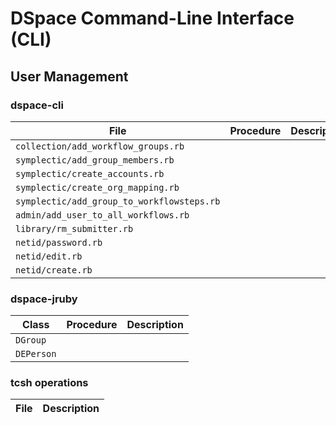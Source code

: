 # DSpace Command-Line Interface (CLI)
## User Management

### dspace-cli
| File | Procedure | Description | 
| --- | --- | --- |
| `collection/add_workflow_groups.rb` | | |
| `symplectic/add_group_members.rb` | | |
| `symplectic/create_accounts.rb` | | |
| `symplectic/create_org_mapping.rb` | | |
| `symplectic/add_group_to_workflowsteps.rb` | | |
| `admin/add_user_to_all_workflows.rb` | | |
| `library/rm_submitter.rb` | | |
| `netid/password.rb` | | |
| `netid/edit.rb` | | |
| `netid/create.rb` | | |

### dspace-jruby
| Class | Procedure | Description | 
| --- | --- | --- |
| `DGroup` |  |  |
| `DEPerson` |  |  |

### tcsh operations
| File | Description | 
| --- | --- |